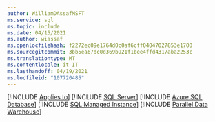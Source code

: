 ```yaml
---
author: WilliamDAssafMSFT
ms.service: sql
ms.topic: include
ms.date: 04/15/2021
ms.author: wiassaf
ms.openlocfilehash: f2272ec09e1764d0c0af6cff04047027853e1700
ms.sourcegitcommit: 3bb5ea67dc0d369b921f1bee4ffd4317aba2253c
ms.translationtype: MT
ms.contentlocale: it-IT
ms.lasthandoff: 04/19/2021
ms.locfileid: "107720485"
---
```

[!INCLUDE [Applies to](../../includes/applies-md.md)] [!INCLUDE [SQL Server](_ssnoversion.md)] [!INCLUDE [Azure SQL Database](../../includes/applies-to-version/_asdb.md)] [!INCLUDE [SQL Managed Instance](../../includes/applies-to-version/_asdbmi.md)] [!INCLUDE [Parallel Data Warehouse](../../includes/applies-to-version/_pdw.md)]
